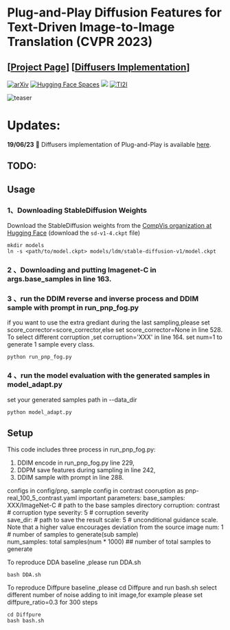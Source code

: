 # Plug-and-Play Diffusion Features for Text-Driven Image-to-Image Translation (CVPR 2023)

## [<a href="https://pnp-diffusion.github.io/" target="_blank">Project Page</a>] [<a href="https://github.com/MichalGeyer/pnp-diffusers" target="_blank">Diffusers Implementation</a>]

[![arXiv](https://img.shields.io/badge/arXiv-PnP-b31b1b.svg)](https://arxiv.org/abs/2211.12572) [![Hugging Face Spaces](https://img.shields.io/badge/%F0%9F%A4%97%20Hugging%20Face-Spaces-blue)](https://huggingface.co/spaces/hysts/PnP-diffusion-features) <a href="https://replicate.com/arielreplicate/plug_and_play_image_translation"><img src="https://replicate.com/arielreplicate/plug_and_play_image_translation/badge"></a> [![TI2I](https://img.shields.io/badge/benchmarks-TI2I-blue)](https://www.dropbox.com/sh/8giw0uhfekft47h/AAAF1frwakVsQocKczZZSX6La?dl=0)

![teaser](assets/teaser.png)

# Updates:

**19/06/23** 🧨 Diffusers implementation of Plug-and-Play is available [here](https://github.com/MichalGeyer/pnp-diffusers).

## TODO:



## Usage
### 1、Downloading StableDiffusion Weights

Download the StableDiffusion weights from the [CompVis organization at Hugging Face](https://huggingface.co/CompVis/stable-diffusion-v-1-4-original)
(download the `sd-v1-4.ckpt` file)

```
mkdir models
ln -s <path/to/model.ckpt> models/ldm/stable-diffusion-v1/model.ckpt 
``` 

### 2 、Downloading and putting Imagenet-C in args.base_samples in line 163.

### 3 、run the DDIM reverse and inverse process and DDIM sample with prompt in run_pnp_fog.py
if you want to use the extra grediant during the last sampling,please set score_corrector=score_corrector,else set score_corrector=None in line 528. To select different corruption ,set corruption='XXX' in line 164. set num=1 to generate 1 sample every class.
```
python run_pnp_fog.py 
``` 
### 4 、run the model evaluation with the generated samples in model_adapt.py
set your generated samples path in --data_dir
```
python model_adapt.py
``` 

## Setup

This code includes three process in run_pnp_fog.py:
1.  DDIM encode in run_pnp_fog.py line 229, 
2.  DDPM save features during sampling in line 242, 
3.  DDIM sample with prompt in line 288.

configs in config/pnp, sample config in contrast cooruption as pnp-real_100_5_contrast.yaml 
important parameters:
base_samples: XXX/ImageNet-C   # path to the base samples directory
corruption: contrast           # corruption type
severity: 5                    # corruption severity  
save_dir:                      # path to save the result
scale: 5                       # unconditional guidance scale. Note that a higher value encourages deviation from the source image
num: 1                         # number of samples to generate(sub sample)  
num_samples: total samples(num * 1000) ## number of total samples to generate

To reproduce DDA baseline ,please run DDA.sh

```
bash DDA.sh

```
To reproduce Diffpure baseline ,please cd Diffpure and run bash.sh
select different number of noise adding to init image,for example please set diffpure_ratio=0.3 for 300 steps
```
cd Diffpure
bash bash.sh

```



